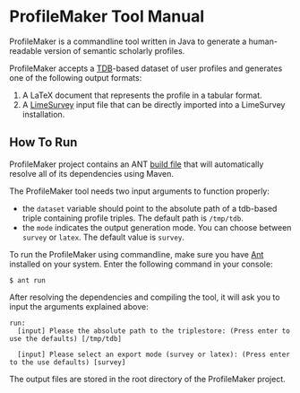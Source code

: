 # ProfileMaker Tool Manual
ProfileMaker is a commandline tool written in Java to generate a human-readable version of semantic scholarly profiles.

ProfileMaker accepts a [TDB](https://jena.apache.org/documentation/tdb/)-based dataset of user profiles and generates one of the following output formats:

1. A LaTeX document that represents the profile in a tabular format.
2. A [LimeSurvey](https://www.limesurvey.org) input file that can be directly imported into a LimeSurvey installation.

## How To Run
ProfileMaker project contains an ANT [build file](../ProfileMaker/build.xml) that will automatically resolve all of its dependencies using Maven.

The ProfileMaker tool needs two input arguments to function properly:
* the `dataset` variable should point to the absolute path of a tdb-based triple containing profile triples. The default path is `/tmp/tdb`.
* the `mode` indicates the output generation mode. You can choose between `survey` or `latex`. The default value is `survey`.

To run the ProfileMaker using commandline, make sure you have [Ant](http://ant.apache.org) installed on your system. Enter the following command in your console:

```
$ ant run
```

After resolving the dependencies and compiling the tool, it will ask you to input the arguments explained above:

```
run:
  [input] Please the absolute path to the triplestore: (Press enter to use the defaults) [/tmp/tdb]
    
  [input] Please select an export mode (survey or latex): (Press enter to the use defaults) [survey]
```

The output files are stored in the root directory of the ProfileMaker project.
